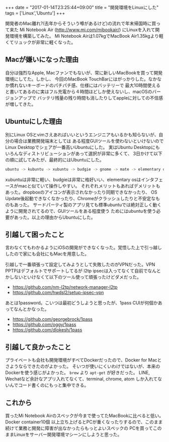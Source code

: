 +++
date = "2017-01-14T23:25:44+09:00"
title = "開発環境をLinuxにした"
tags = ['Linux','Ubuntu']
+++

開発者のMac離れ?(去年からそういう噂があるけど)の流れで年末帰国時に買って来た
Mi Notebook Air (http://www.mi.com/mibookair/) にLinuxを入れて開発環境を構築してみた。
Mi Notebook Airは1.07kgでMacBook Air1.35kgより軽くてリュックが非常に軽くなった。

## Macが嫌いになった理由
自分は強烈なApple, Macファンでもないが、常に新しいMacBookを買って開発環境にしてた。しかし、
今回のMacBook TouchBarにはがっかりした。なかなか慣れないキーボードのパチパチ感、仕様にはバッテリーで
最大10時間使えると書いてあるのに実はフル充電から４時間ほどしか使えないし、macOSのバージョンアップで
バッテリ残量の残り時間も消したりしてappleに対しての不信感が増してきた。

## Ubuntuにした理由
別にLinux OSとvimさえあればいいというエンジニアもいるかも知らないが、自分の場合は業務開発端末としては
ある程度GUIツールを使わないといけないのでLinux Desktopでシェアが一番高いUbuntuにした。
実はUbuntu Desktopにもいろんなディストリビューションがあって選択が非常に多くて、
3日かけて以下の順に試してみたが、最終的にはUbuntuにした。
```bash
ubuntu -> kubuntu -> xubuntu -> budgie -> gnome -> mate -> elementary os -> ubuntu
```
xubuntuは非常に軽い、budgieは非常に格好いい、elementary osはインタフェースがmacと似ていて操作しやすい。
それぞれメリットもあればデメリットもあった。dropboxのアイコンが表示されなかったり同期できなかったり、
OS Update後起動できなくなかったり、Chromeがクラッシュしたりと不安定なものもあった。
サードパーティ製のアプリ見ても標準ubuntuでは絶対正しく動くように開発されてるので、GUIツールをある程度使う
ためにはubuntuを使う必要があった。以上の理由からUbuntuにした。

## 引越して困ったこと
言わなくてもわかるようにiOSの開発ができなくなった。覚悟した上で引っ越ししたので家にも会社にもMacを用意した。

引越しで一番頑張って設定してみようとして失敗したのがVPNだった。VPN PPTPはデフォルトでサポートしてるが
l2tp ipsecは入ってなくて自前でなんとかしないといけなくて以下のツール使って頑張ったけどダメだった。

* https://github.com/nm-l2tp/network-manager-l2tp
* https://github.com/hwdsl2/setup-ipsec-vpn

あとは1password。こいつは最初どうしようと思ったが、1pass CUIが何個かあってなんとかなった。

* https://github.com/georgebrock/1pass
* https://github.com/oggy/1pass
* https://github.com/dlokesh/1pass

## 引越して良かったこと
プライベートも会社も開発環境がすべてDockerだったので、Docker for Macとさようならできたのがよかった。
そいつが使いにくいわけではないが、本来のDockerを使う感じがよかった。 `brew` より `apt-get` が好きだった。
LINE, Wechatなど余計なアプリ入れてなくて、terminal, chrome, atom しか入れてないんでコード書くのにもっと集中できる。

## これから
買ったMi Notebook Airのスペックが今まで使ってたMacBookに比べると低い。Docker container10個
以上立ち上げるとPCが重くなったりするので、このまま続けて業務と開発に障害が出なかったらもっとよいスペックの
PCを買ってこのままLinuxをサーバー開発環境マシーンにしようと思った。
